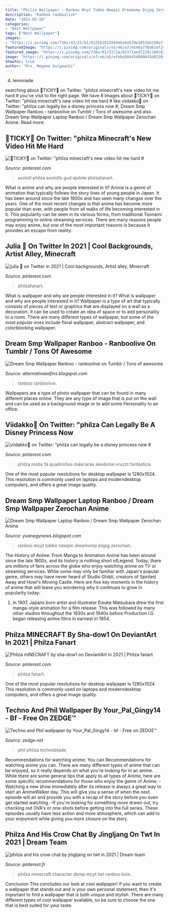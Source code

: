 ```yaml
---
title: "Philza Wallpaper - Ranboo Mcyt Tubbo Nawpic Dreamsmp Enjpg Zerochan"
description: "Ranboo ranboolive"
date: "2022-02-20"
categories:
- "Best Wallpaper"
tags: ["Best Wallpaper"]
images:
- "https://i.pinimg.com/736x/42/25/b1/4225b18155094be0a579e1853bb338a7.jpg"
featuredImage: "https://i.pinimg.com/originals/e5/46/a7/e546a770ab1ef24cb7f06dc4de04889d.jpg"
featured_image: "https://i.pinimg.com/736x/82/37/1a/82371aed7228c18dc639667bc30a2794.jpg"
image: "https://i.pinimg.com/originals/ef/eb/a5/efeba566454068643d0238f3d8178a30.jpg"
ShowToc: true
author: "Mrs. Megane Gulgowski"
---
```



4. lemonade 

	

		
searching about 🌈TICKY🌈 on Twitter: &quot;philza minecraft&#039;s new video hit me hard # you've visit to the right page. We have 8 Images about 🌈TICKY🌈 on Twitter: &quot;philza minecraft&#039;s new video hit me hard # like viidakko🌿 on Twitter: &quot;philza can legally be a disney princess now #, Dream Smp Wallpaper Ranboo - ranboolive on Tumblr / Tons of awesome and also Dream Smp Wallpaper Laptop Ranboo / Dream Smp Wallpaper Zerochan Anime. Read more:
		
    
## 🌈TICKY🌈 On Twitter: &quot;philza Minecraft&#039;s New Video Hit Me Hard #

<img loading=lazy src="https://i.pinimg.com/736x/82/37/1a/82371aed7228c18dc639667bc30a2794.jpg" onerror="this.onerror=null;this.src='https://tse3.mm.bing.net/th?id=OIP.GriYcbN0ghd56m-CIhI97AAAAA&amp;pid=15.1';" alt="🌈TICKY🌈 on Twitter: &quot;philza minecraft&#039;s new video hit me hard #">

_Source: pinterest.com_

>axolotl philza axolotls gud ajolote philzafanart. 

	

What is anime and why are people interested in it?
Anime is a genre of animation that typically follows the story lines of young people in Japan. It has been around since the late 1800s and has seen many changes over the years. One of the most recent changes is that anime has become more popular than ever, with people from all walks of life becoming interested in it. This popularity can be seen in its various forms, from traditional Toonami programming to online streaming services. There are many reasons people may enjoy anime, but one of the most important reasons is because it provides an escape from reality.

    
## Julia 🦀 On Twitter In 2021 | Cool Backgrounds, Artist Alley, Minecraft

<img loading=lazy src="https://i.pinimg.com/originals/94/91/29/94912944591fcc0947ded5e3bdb47560.jpg" onerror="this.onerror=null;this.src='https://tse1.mm.bing.net/th?id=OIP.X0XuMQefmq_wzXkXwdDL3QHaEc&amp;pid=15.1';" alt="julia 🦀 on Twitter in 2021 | Cool backgrounds, Artist alley, Minecraft">

_Source: pinterest.com_

>philzafanart. 

	

What is wallpaper and why are people interested in it?
What is wallpaper and why are people interested in it?
Wallpaper is a type of art that typically consists of pieces of text or graphics that are displayed on a wall as a decoration. It can be used to create an idea of space or to add personality to a room. There are many different types of wallpaper, but some of the most popular ones include floral wallpaper, abstract wallpaper, and colorblocking wallpaper.

    
## Dream Smp Wallpaper Ranboo - Ranboolive On Tumblr / Tons Of Awesome

<img loading=lazy src="https://64.media.tumblr.com/f14c254b2c29d64fbfe77bb896665c0b/eee5962465e066b9-70/s1280x1920/d9eb4ab6d7f5bbea669e02bc679464cb630ddbd7.png" onerror="this.onerror=null;this.src='https://tse1.mm.bing.net/th?id=OIP.FLOZSJ1vL0Y6o3XzmHIDkwHaGt&amp;pid=15.1';" alt="Dream Smp Wallpaper Ranboo - ranboolive on Tumblr / Tons of awesome">

_Source: alternativasafins.blogspot.com_

>ranboo ranboolive. 

	



Wallpapers are a type of photo wallpaper that can be found in many different places online. They are any type of image that is put on the wall and can be used as a background image or to add some Personality to an office.

    
## Viidakko🌿 On Twitter: &quot;philza Can Legally Be A Disney Princess Now #

<img loading=lazy src="https://i.pinimg.com/originals/ef/eb/a5/efeba566454068643d0238f3d8178a30.jpg" onerror="this.onerror=null;this.src='https://tse1.mm.bing.net/th?id=OIP.VweTpeLckistkIiymrt6UwHaJ8&amp;pid=15.1';" alt="viidakko🌿 on Twitter: &quot;philza can legally be a disney princess now #">

_Source: pinterest.com_

>philza mobs fã quadrinhos máscaras alexbrine vruzzt fantástica. 

	

One of the most popular resolutions for desktop wallpaper is 1280x1024. This resolution is commonly used on laptops and moderndesktop computers, and offers a great image quality.

    
## Dream Smp Wallpaper Laptop Ranboo / Dream Smp Wallpaper Zerochan Anime

<img loading=lazy src="https://i.pinimg.com/736x/42/25/b1/4225b18155094be0a579e1853bb338a7.jpg" onerror="this.onerror=null;this.src='https://tse4.mm.bing.net/th?id=OIP.C0Q8m3-TjKJImuN85yTX2wHaNK&amp;pid=15.1';" alt="Dream Smp Wallpaper Laptop Ranboo / Dream Smp Wallpaper Zerochan Anime">

_Source: yuanegynews.blogspot.com_

>ranboo mcyt tubbo nawpic dreamsmp enjpg zerochan. 

	

The History of Anime: From Manga to Animation
Anime has been around since the late 1800s, and its history is nothing short ofLegend. Today, there are millions of fans across the globe who enjoy watching anime on TV or streaming services. While some may only be familiar with Japan's popular genre, others may have never heard of Studio Ghibli, creators of Spirited Away and Howl's Moving Castle. Here are five key moments in the history of anime that will leave you wondering why it continues to grow in popularity today:
1) In 1907, Japans born artist and illustrator Eisuke Matsubara drew the first manga-style animation for a film release. This was followed by many other studios throughout the 1930s and 1940s before Production I.G began releasing anime films in earnest in 1954.

    
## Philza MINECRAFT By Sha-dow1 On DeviantArt In 2021 | Philza Fanart

<img loading=lazy src="https://i.pinimg.com/736x/65/22/07/65220763227c4e995bd4cbdd4b529c3f.jpg" onerror="this.onerror=null;this.src='https://tse1.mm.bing.net/th?id=OIP.TbHwoA2xaWLBKjkqWx8sxAHaHx&amp;pid=15.1';" alt="Philza mINECRAFT by sha-dow1 on DeviantArt in 2021 | Philza fanart">

_Source: pinterest.com_

>philza fanart. 

	

One of the most popular resolutions for desktop wallpaper is 1280x1024. This resolution is commonly used on laptops and moderndesktop computers, and offers a great image quality.

    
## Techno And Phil Wallpaper By Your_Pal_Gingy14 - Bf - Free On ZEDGE™

<img loading=lazy src="https://fsa.zobj.net/crop.php?r=HE6AcWwj8WBXm2oOhNhxt0knIQgQB0z_wOh31eSAOph4uxkO3cX9Z_sFx1jMX3K4DlMbByeRtXfx2FMT-3eW2-XXkDoAf1CHAaXmkAkRWX_1gSSGcu_VqXfY8dXGqwZeBw-U1blr4kN65K_H" onerror="this.onerror=null;this.src='https://tse1.mm.bing.net/th?id=OIP.abpKfaX5e3sSaAY1olmLWQHaO0&amp;pid=15.1';" alt="Techno and Phil wallpaper by Your_Pal_Gingy14 - bf - Free on ZEDGE™">

_Source: zedge.net_

>phil philza technoblade. 

	

Recommendations for watching anime: You can
Recommendations for watching anime you can. There are many different types of anime that can be enjoyed, so it really depends on what you're looking for in an anime. While there are some general tips that apply to all types of Anime, here are some specific recommendations for those who enjoy the genre of Anime: 
-Watching a new show immediately after its release is always a great way to start an AnimeWalker day. This will give you a sense of when the next episode will air and provide you with a recap of the story before you even get started watching. 
-If you're looking for something more drawn out, try checking out OVA's or one-shots before getting into the full series. These episodes usually have less action and more atmosphere, which can add to your enjoyment while giving you more closure on the story.

    
## Philza And His Crow Chat By Jingljang On Twt In 2021 | Dream Team

<img loading=lazy src="https://i.pinimg.com/originals/e5/46/a7/e546a770ab1ef24cb7f06dc4de04889d.jpg" onerror="this.onerror=null;this.src='https://tse4.mm.bing.net/th?id=OIP.8YFd3CteY6oXRWm0kg9PVQHaLg&amp;pid=15.1';" alt="philza and his crow chat by jingljang on twt in 2021 | Dream team">

_Source: pinterest.fr_

>philza minecraft character dsmp mcyt twt ranboo bois. 

	

Conclusion
This concludes our look at cool wallpaper! If you want to create a wallpaper that stands out and is your own personal statement, then it's important to find a wallpaper that is both unique and stylish. There are many different types of cool wallpaper available, so be sure to choose the one that is best suited for your taste.

